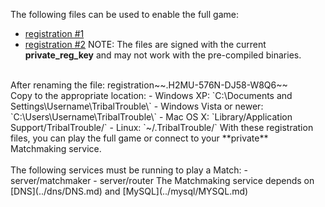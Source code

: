 The following files can be used to enable the full game:
- [registration #1](registration.H2MU-576N-DJ58-W8Q6)
- [registration #2](registration.K6AA-Y33X-C7ZT-K4TF)
NOTE: The files are signed with the current **private_reg_key** and may not work with the pre-compiled binaries. <br />
<br />
After renaming the file: registration~~.H2MU-576N-DJ58-W8Q6~~ <br />
Copy to the appropriate location:
- Windows XP: `C:\Documents and Settings\Username\TribalTrouble\`
- Windows Vista or newer: `C:\Users\Username\TribalTrouble\`
- Mac OS X: `Library/Application Support/TribalTrouble/`
- Linux: `~/.TribalTrouble/`
With these registration files, you can play the full game or connect to your **private** Matchmaking service. <br />
<br />
The following services must be running to play a Match:
- server/matchmaker
- server/router
The Matchmaking service depends on [DNS](../dns/DNS.md) and [MySQL](../mysql/MYSQL.md)
